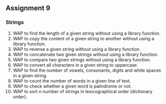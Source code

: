 ## Assignment 9
### Strings
1. WAP to find the length of a given string without using a library function.
2. WAP to copy the content of a given string to another without using a library function.
3. WAP to reverse a given string without using a library function.
4. WAP to concatenate two given strings without using a library function.
5. WAP to compare two given strings without using a library function.
6. WAP to convert all characters in a given string to uppercase.
7. WAP to find the number of vowels, consonants, digits and white spaces in a given string.
8. WAP to count the number of words in a given line of text.
9. WAP to check whether a given word is palindrome or not.
10. WAP to sort n number of strings in lexicographical order (dictionary order).